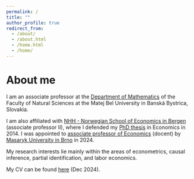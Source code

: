 ```yaml
---
permalink: /
title: ""
author_profile: true
redirect_from: 
  - /about/
  - /about.html
  - /home.html
  - /home/
---
```


About me
======

I am an associate professor at the [Department of Mathematics](https://www.umbmath.sk/) of the Faculty of Natural Sciences at the Matej Bel University in Banská Bystrica, Slovakia. 

I am also affiliated with [NHH - Norwegian School of Economics in Bergen](https://www.nhh.no/en/employees/faculty/lukas-laffers/) (associate professor II), where I defended my [PhD thesis](https://lukaslaffers.github.io/files/Dissertation+Laffers.pdf) in Economics in 2014. I was appointed to [associate professor of Economics](https://www.muni.cz/en/people/518234-lukas-laffers/qualifications) (docent) by [Masaryk University in Brno](https://www.econ.muni.cz/en) in 2024. 

My research interests lie mainly within the areas of econometrics, causal inference, partial identification, and labor economics. 

My CV can be found [here](https://lukaslaffers.github.io/files/CV_Laffers_eng.pdf) (Dec 2024).
